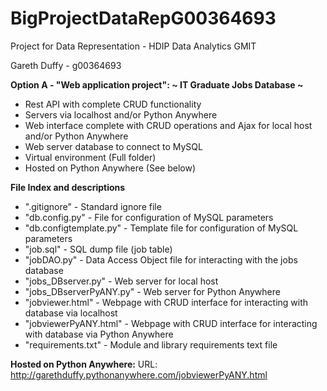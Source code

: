 # BigProjectDataRepG00364693

Project for Data Representation - HDIP Data Analytics GMIT

Gareth Duffy - g00364693

**Option A - "Web application project": ~ IT Graduate Jobs Database ~** 

- Rest API with complete CRUD functionality 
- Servers via localhost and/or Python Anywhere
- Web interface complete with CRUD operations and Ajax for local host and/or Python Anywhere
- Web server database to connect to MySQL 
- Virtual environment (Full folder)
- Hosted on Python Anywhere (See below)

**File Index and descriptions**

- ".gitignore" - Standard ignore file 
- "db.config.py" - File for configuration of MySQL parameters
- "db.configtemplate.py" - Template file for configuration of MySQL parameters
- "job.sql" - SQL dump file (job table)
- "jobDAO.py" - Data Access Object file for interacting with the jobs database
- "jobs_DBserver.py" - Web server for local host
- "jobs_DBserverPyANY.py" - Web server for Python Anywhere
- "jobviewer.html" - Webpage with CRUD interface for interacting with database via localhost
- "jobviewerPyANY.html" - Webpage with CRUD interface for interacting with database via Python Anywhere
- "requirements.txt" - Module and library requirements text file


**Hosted on Python Anywhere:**
URL: http://garethduffy.pythonanywhere.com/jobviewerPyANY.html
 
